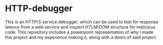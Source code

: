 # HTTP-debugger
This is an HTTP/S service debugger, which can be used to test for response latency from a web service and inspect HTLM/DOM structure for malicious code. This repository includes a powerpoint representation of why I made this project and my experience making it, along with a demo of said project.
